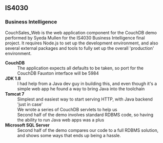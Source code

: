 <html>
    <body>
            <h2>IS4030</h2>
            <h3>Business Intelligence</h3>
            <p>CouchSales_Web is the web application component for the CouchDB demo performed by Syeda Mullen for the IS4030 Business Intelligence final project. It requires Node.js to set up the development environment, and also several external packages and tools to fully set up the overall 'production' environment.</p>
            <dl>
                <dt><strong>CouchDB</strong></dt>
                <dd>The application expects all defaults to be taken, so port for the CouchDB Fauxton interface will be 5984</dd>
                <dt><strong>JDK 1.8</strong></dt>
                <dd>I had help from a Java dev guy in building this, and even though it's a simple web app he found a way to bring Java into the toolchain</dd>
                <dt><strong>Tomcat 7</strong></dt>
                <dd>Simplest and easiest way to start serving HTTP, with Java backend 'just in case'</dd>
                <dd>We wrote a series of CouchDB servlets to help us</dd>
                <dd>Second half of the demo involves standard RDBMS code, so having the ability to run Java web apps was a plus</dd>
                <dt><strong>Microsoft SQL Server</strong></dt>
                <dd>Second half of the demo compares our code to a full RDBMS solution, and shows some ways that ends up being a hassle.</dd>
            </dl>
	</body>
</html>